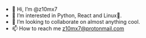 - 👋 Hi, I’m @z10mx7
- 👀 I’m interested in Python, React and Linux🌱.
- 💞️ I’m looking to collaborate on almost anything cool.
- 📫 How to reach me z10mx7@protonmail.com

<!---
z10mx7/z10mx7 is a ✨ special ✨ repository because its `README.md` (this file) appears on your GitHub profile.
You can click the Preview link to take a look at your changes.
--->
